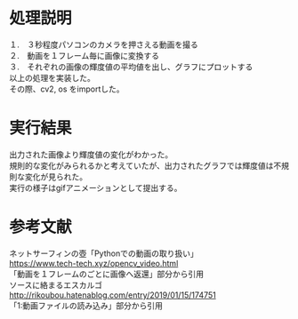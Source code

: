 # 処理説明  
１.　３秒程度パソコンのカメラを押さえる動画を撮る  
２.　動画を１フレーム毎に画像に変換する  
３.　それぞれの画像の輝度値の平均値を出し、グラフにプロットする  
以上の処理を実装した。  
その際、cv2, os をimportした。  

# 実行結果  
出力された画像より輝度値の変化がわかった。  
規則的な変化がみられるかと考えていたが、出力されたグラフでは輝度値は不規則な変化が見られた。  
実行の様子はgifアニメーションとして提出する。  

# 参考文献  
ネットサーフィンの壺「Pythonでの動画の取り扱い」  
https://www.tech-tech.xyz/opencv_video.html  
「動画を１フレームのごとに画像へ返還」部分から引用  
ソースに絡まるエスカルゴ  
http://rikoubou.hatenablog.com/entry/2019/01/15/174751  
「1:動画ファイルの読み込み」部分から引用  
